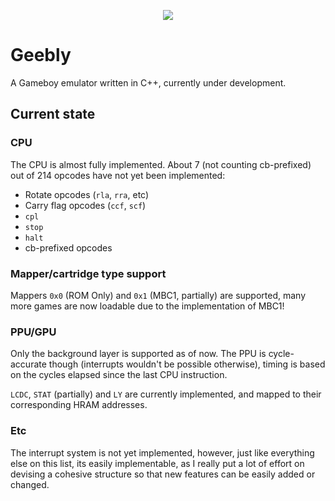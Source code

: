 <p align="center">
  <img src="https://user-images.githubusercontent.com/15825466/97769482-3c496d00-1b0a-11eb-8930-72a60e210d15.png">
</p>

# Geebly
A Gameboy emulator written in C++, currently under development.

## Current state
### CPU
The CPU is almost fully implemented. About 7 (not counting cb-prefixed) out of 214 opcodes have not yet been implemented:
- Rotate opcodes (`rla`, `rra`, etc)
- Carry flag opcodes (`ccf`, `scf`)
- `cpl`
- `stop`
- `halt`
- cb-prefixed opcodes

### Mapper/cartridge type support
Mappers `0x0` (ROM Only) and `0x1` (MBC1, partially) are supported, many more games are now loadable due to the implementation of MBC1! 

### PPU/GPU
Only the background layer is supported as of now. The PPU is cycle-accurate though (interrupts wouldn't be possible otherwise), timing is based on the cycles elapsed since the last CPU instruction.

`LCDC`, `STAT` (partially) and `LY` are currently implemented, and mapped to their corresponding HRAM addresses.

### Etc
The interrupt system is not yet implemented, however, just like everything else on this list, its easily implementable, as I really put a lot of effort on devising a cohesive structure so that new features can be easily added or changed.
